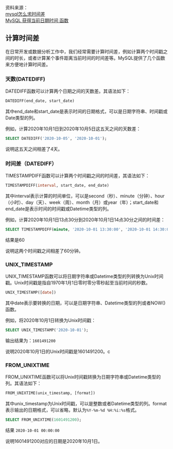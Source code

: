 资料来源：<br/>
[mysql怎么求时间差](https://www.utheme.cn/code/mysql/26085.html)<br/>
[MySQL 获得当前日期时间 函数](https://www.cnblogs.com/ggjucheng/p/3352280.html)


## 计算时间差

在日常开发或数据分析工作中，我们经常需要计算时间差，例如计算两个时间戳之间的时长，或者计算某个事件距离当前时间的时间差等。MySQL提供了几个函数来方便地计算时间差。

### 天数(DATEDIFF)

DATEDIFF函数可以计算两个日期之间的天数差。其语法如下：

```sql
DATEDIFF(end_date, start_date)
```

其中end_date和start_date是表示时间的日期格式，可以是日期字符串、时间戳或Date类型的列。

例如，计算2020年10月1日到2020年10月5日这五天之间的天数差：

```sql
SELECT DATEDIFF('2020-10-05', '2020-10-01');
```

说明这五天之间相差了4天。

### 时间差（DATEDIFF）

TIMESTAMPDIFF函数可以计算两个时间戳之间的时间差，其语法如下：

```sql
TIMESTAMPDIFF(interval, start_date, end_date)
```

其中interval表示计算的时间单位，可以是second（秒）、minute（分钟）、hour（小时）、day（天）、week（周）、month（月）或year（年）；start_date和end_date是表示时间的时间戳或Datetime类型的列。

例如，计算2020年10月1日13点30分到2020年10月1日14点30分之间的时间差：

```sql
SELECT TIMESTAMPDIFF(minute, '2020-10-01 13:30:00', '2020-10-01 14:30:00');c
```

结果是60

说明这两个时间戳之间相差了60分钟。

### UNIX_TIMESTAMP

UNIX_TIMESTAMP函数可以将日期字符串或Datetime类型的列转换为Unix时间戳。Unix时间戳是指自1970年1月1日零时零分零秒起至当前时间的秒数。

```sql
UNIX_TIMESTAMP([date])
```

其中date表示要转换的日期，可以是日期字符串、Datetime类型的列或者NOW()函数。

例如，将2020年10月1日转换为Unix时间戳：

```sql
SELECT UNIX_TIMESTAMP('2020-10-01');
```

输出结果为：`1601491200`

说明2020年10月1日的Unix时间戳是1601491200。c

### FROM_UNIXTIME

FROM_UNIXTIME函数可以将Unix时间戳转换为日期字符串或Datetime类型的列。其语法如下：

```sql
FROM_UNIXTIME(unix_timestamp, [format])
```

其中unix_timestamp为Unix时间戳，可以是整数或者Datetime类型的列。format表示输出的日期格式，可以省略，默认为`%Y-%m-%d %H:%i:%s`格式。

```sql
SELECT FROM_UNIXTIME(1601491200);
```

结果
`2020-10-01 00:00:00`

说明1601491200对应的日期是2020年10月1日。